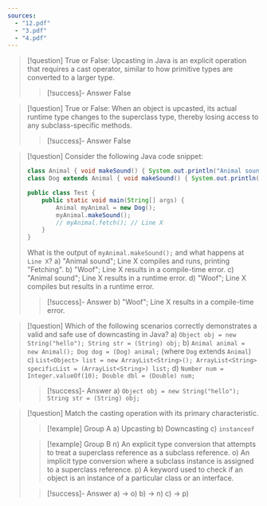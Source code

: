 ```yaml
---
sources:
  - "12.pdf"
  - "3.pdf"
  - "4.pdf"
---
```

> [!question] True or False: Upcasting in Java is an explicit operation that requires a cast operator, similar to how primitive types are converted to a larger type.
>> [!success]- Answer
>> False

> [!question] True or False: When an object is upcasted, its actual runtime type changes to the superclass type, thereby losing access to any subclass-specific methods.
>> [!success]- Answer
>> False

> [!question] Consider the following Java code snippet:
> ```java
> class Animal { void makeSound() { System.out.println("Animal sound"); } }
> class Dog extends Animal { void makeSound() { System.out.println("Woof"); } void fetch() { System.out.println("Fetching"); } }
>
> public class Test {
>     public static void main(String[] args) {
>         Animal myAnimal = new Dog();
>         myAnimal.makeSound();
>         // myAnimal.fetch(); // Line X
>     }
> }
> ```
> What is the output of `myAnimal.makeSound();` and what happens at `Line X`?
> a) "Animal sound"; Line X compiles and runs, printing "Fetching".
> b) "Woof"; Line X results in a compile-time error.
> c) "Animal sound"; Line X results in a runtime error.
> d) "Woof"; Line X compiles but results in a runtime error.
>> [!success]- Answer
>> b) "Woof"; Line X results in a compile-time error.

> [!question] Which of the following scenarios correctly demonstrates a valid and safe use of downcasting in Java?
> a) `Object obj = new String("hello"); String str = (String) obj;`
> b) `Animal animal = new Animal(); Dog dog = (Dog) animal;` (where `Dog` extends `Animal`)
> c) `List<Object> list = new ArrayList<String>(); ArrayList<String> specificList = (ArrayList<String>) list;`
> d) `Number num = Integer.valueOf(10); Double dbl = (Double) num;`
>> [!success]- Answer
>> a) `Object obj = new String("hello"); String str = (String) obj;`

> [!question] Match the casting operation with its primary characteristic.
>> [!example] Group A
>> a) Upcasting
>> b) Downcasting
>> c) `instanceof`
>
>> [!example] Group B
>> n) An explicit type conversion that attempts to treat a superclass reference as a subclass reference.
>> o) An implicit type conversion where a subclass instance is assigned to a superclass reference.
>> p) A keyword used to check if an object is an instance of a particular class or an interface.
>
>> [!success]- Answer
>> a) -> o)
>> b) -> n)
>> c) -> p)
